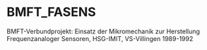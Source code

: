 # BMFT_FASENS
BMFT-Verbundprojekt: Einsatz der Mikromechanik zur Herstellung Frequenzanaloger Sensoren, HSG-IMIT,  VS-Villingen
1989-1992
